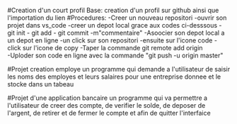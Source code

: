 #Creation d'un court profil
Base: creation d'un profil sur github ainsi que l'importation du lien
#Procedures:
 -Creer un nouveau repositori
 -ouvrir son projet dans vs_code
  -creer un depot local grace aux codes ci-desssous
     - git init 
     - git add
     - git commit -m"commentaire"
-Asoocier son depot local a un depot en ligne
    -un click sur son repositori
    -ensuite sur l'icone code
    -click sur l'icone de copy
 -Taper la commande git remote add origin   
 -Uploder son code en ligne avec la commande  "git push -u origin master"

#Projet creation employe
 un programme qui demande a l'utilisateur de saisir les noms des employes et leurs salaires pour une entreprise donnee et le stocke dans un tabeau

#Projet d'une application bancaire 
un programme qui va permettre a l'utilisateur de creer des compte, de verifier le solde, de deposer de l'argent, de retirer et de fermer le compte et afin de quitter l'interfaice 
